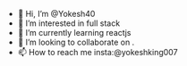 - 👋 Hi, I’m @Yokesh40
- 👀 I’m interested in full stack
- 🌱 I’m currently learning reactjs
- 💞️ I’m looking to collaborate on .
- 📫 How to reach me insta:@yokeshking007

<!---
Yokesh40/Yokesh40 is a ✨ special ✨ repository because its `README.md` (this file) appears on your GitHub profile.
You can click the Preview link to take a look at your changes.
--->
